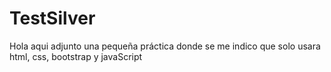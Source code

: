 # TestSilver
Hola aqui adjunto una pequeña práctica donde se me indico que solo usara html, css, bootstrap y javaScript 
